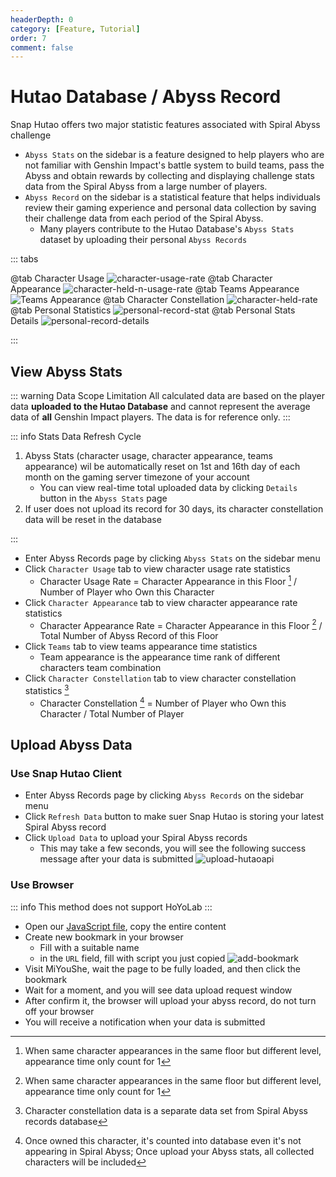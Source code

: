 ```yaml
---
headerDepth: 0
category: [Feature, Tutorial]
order: 7
comment: false
---
```


# Hutao Database / Abyss Record

Snap Hutao offers two major statistic features associated with Spiral Abyss challenge

- `Abyss Stats` on the sidebar is a feature designed to help players who are not familiar with Genshin Impact's
  battle system to build teams, pass the Abyss and obtain rewards by collecting and displaying challenge stats data from
  the Spiral Abyss from a large number of players.
- `Abyss Record` on the sidebar is a statistical feature that helps individuals review their gaming experience and
  personal data collection by saving their challenge data from each period of the Spiral Abyss.
  - Many players contribute to the Hutao Database's `Abyss Stats` dataset by uploading their personal `Abyss Records`

::: tabs

@tab Character Usage
![character-usage-rate](https://img.alicdn.com/imgextra/i3/1797064093/O1CN01cAHDDi1g6dyEPgDBp_!!1797064093.png_.webp)
@tab Character Appearance
![character-held-n-usage-rate](https://img.alicdn.com/imgextra/i4/1797064093/O1CN01oGusSy1g6dyD7kKoP_!!1797064093.png_.webp)
@tab Teams Appearance
![Teams Appearance](https://img.alicdn.com/imgextra/i2/1797064093/O1CN010K1SE91g6dyGYLnWB_!!1797064093.png_.webp)
@tab Character Constellation
![character-held-rate](https://img.alicdn.com/imgextra/i1/1797064093/O1CN01O2jCWZ1g6dy4fzxlw_!!1797064093.png_.webp)
@tab Personal Statistics
![personal-record-stat](https://img.alicdn.com/imgextra/i4/1797064093/O1CN01YDXi8r1g6dyGBmAt2_!!1797064093.png_.webp)
@tab Personal Stats Details
![personal-record-details](https://img.alicdn.com/imgextra/i4/1797064093/O1CN01YwoXln1g6dyEKoJ2r_!!1797064093.png_.webp)

:::

## View Abyss Stats

::: warning Data Scope Limitation
All calculated data are based on the player data **uploaded to the Hutao Database** and cannot represent the average
data of **all** Genshin Impact players. The data is for reference only.
:::

::: info Stats Data Refresh Cycle

1. Abyss Stats (character usage, character appearance, teams appearance) wil be automatically reset on 1st and 16th day
   of each month on the gaming server timezone of your account
   - You can view real-time total uploaded data by clicking `Details` button in the `Abyss Stats` page
2. If user does not upload its record for 30 days, its character constellation data will be reset in the database

:::

- Enter Abyss Records page by clicking `Abyss Stats` on the sidebar menu
- Click `Character Usage` tab to view character usage rate statistics
  - Character Usage Rate = Character Appearance in this Floor [^first] / Number of Player who Own this Character
- Click `Character Appearance` tab to view character appearance rate statistics
  - Character Appearance Rate = Character Appearance in this Floor [^first-2] / Total Number of Abyss Record of this Floor
- Click `Teams` tab to view teams appearance time statistics
  - Team appearance is the appearance time rank of different characters team combination
- Click `Character Constellation` tab to view character constellation statistics [^second]
  - Character Constellation [^third] = Number of Player who Own this Character / Total Number of Player

## Upload Abyss Data

### Use Snap Hutao Client

- Enter Abyss Records page by clicking `Abyss Records` on the sidebar menu
- Click `Refresh Data` button to make suer Snap Hutao is storing your latest Spiral Abyss record
- Click `Upload Data` to upload your Spiral Abyss records
  - This may take a few seconds, you will see the following success message after your data is submitted
    ![upload-hutaoapi](https://img.alicdn.com/imgextra/i3/1797064093/O1CN01Zt7yQp1g6duBDALeX_!!1797064093.png)

### Use Browser

::: info
This method does not support HoYoLab
:::

- Open our [JavaScript file](/upload-abyss-data.js), copy the entire content
- Create new bookmark in your browser
  - Fill with a suitable name
  - in the `URL` field, fill with script you just copied
    ![add-bookmark](https://img.alicdn.com/imgextra/i3/1797064093/O1CN01p0KOqU1g6dvfDQO6e_!!1797064093.png)
- Visit MiYouShe, wait the page to be fully loaded, and then click the bookmark
- Wait for a moment, and you will see data upload request window
- After confirm it, the browser will upload your abyss record, do not turn off your browser
- You will receive a notification when your data is submitted

[^first]: When same character appearances in the same floor but different level, appearance time only count for 1
[^first-2]: When same character appearances in the same floor but different level, appearance time only count for 1
[^second]: Character constellation data is a separate data set from Spiral Abyss records database
[^third]:
    Once owned this character, it's counted into database even it's not appearing in Spiral Abyss; Once upload your
    Abyss stats, all collected characters will be included
